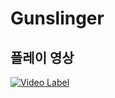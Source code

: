 # Gunslinger
## 플레이 영상
[![Video Label](http://img.youtube.com/vi/VpbLmMAu3rA/0.jpg)](https://youtu.be/VpbLmMAu3rA)
